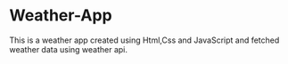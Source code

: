 # Weather-App
This is a weather app created using Html,Css and JavaScript and fetched weather data using weather api.
